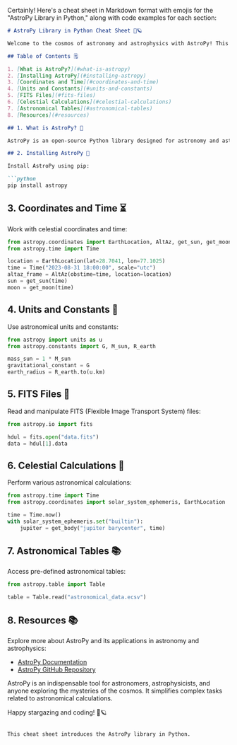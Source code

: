 Certainly! Here's a cheat sheet in Markdown format with emojis for the "AstroPy Library in Python," along with code examples for each section:

```markdown
# AstroPy Library in Python Cheat Sheet 🌌🪐

Welcome to the cosmos of astronomy and astrophysics with AstroPy! This cheat sheet will guide you through the essential features of the AstroPy library and provide code examples for better understanding. Don't forget to follow the author, [Fardeen Ahmad Khan](https://github.com/I-Fardeen), for more Python insights and scientific explorations! 🌟

## Table of Contents 🗒️

1. [What is AstroPy?](#what-is-astropy)
2. [Installing AstroPy](#installing-astropy)
3. [Coordinates and Time](#coordinates-and-time)
4. [Units and Constants](#units-and-constants)
5. [FITS Files](#fits-files)
6. [Celestial Calculations](#celestial-calculations)
7. [Astronomical Tables](#astronomical-tables)
8. [Resources](#resources)

## 1. What is AstroPy? 🌌

AstroPy is an open-source Python library designed for astronomy and astrophysics. It provides tools and functions for working with celestial coordinates, time, units, constants, FITS files, and various astronomical calculations.

## 2. Installing AstroPy 🚀

Install AstroPy using pip:

```python
pip install astropy
```

## 3. Coordinates and Time ⏳

Work with celestial coordinates and time:

```python
from astropy.coordinates import EarthLocation, AltAz, get_sun, get_moon
from astropy.time import Time

location = EarthLocation(lat=28.7041, lon=77.1025)
time = Time("2023-08-31 18:00:00", scale="utc")
altaz_frame = AltAz(obstime=time, location=location)
sun = get_sun(time)
moon = get_moon(time)
```

## 4. Units and Constants 🌠

Use astronomical units and constants:

```python
from astropy import units as u
from astropy.constants import G, M_sun, R_earth

mass_sun = 1 * M_sun
gravitational_constant = G
earth_radius = R_earth.to(u.km)
```

## 5. FITS Files 📡

Read and manipulate FITS (Flexible Image Transport System) files:

```python
from astropy.io import fits

hdul = fits.open("data.fits")
data = hdul[1].data
```

## 6. Celestial Calculations 🔭

Perform various astronomical calculations:

```python
from astropy.time import Time
from astropy.coordinates import solar_system_ephemeris, EarthLocation

time = Time.now()
with solar_system_ephemeris.set("builtin"):
    jupiter = get_body("jupiter barycenter", time)
```

## 7. Astronomical Tables 📚

Access pre-defined astronomical tables:

```python
from astropy.table import Table

table = Table.read("astronomical_data.ecsv")
```

## 8. Resources 📚

Explore more about AstroPy and its applications in astronomy and astrophysics:

- [AstroPy Documentation](https://docs.astropy.org/en/stable/)
- [AstroPy GitHub Repository](https://github.com/astropy/astropy)

AstroPy is an indispensable tool for astronomers, astrophysicists, and anyone exploring the mysteries of the cosmos. It simplifies complex tasks related to astronomical calculations.

Happy stargazing and coding! 🌌🪐
```

This cheat sheet introduces the AstroPy library in Python.
